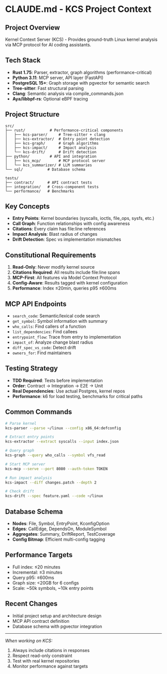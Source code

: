 # CLAUDE.md - KCS Project Context

## Project Overview

Kernel Context Server (KCS) - Provides ground-truth Linux kernel analysis via MCP protocol for AI coding assistants.

## Tech Stack

- **Rust 1.75**: Parser, extractor, graph algorithms (performance-critical)
- **Python 3.11**: MCP server, API layer (FastAPI)
- **PostgreSQL 15+**: Graph storage with pgvector for semantic search
- **Tree-sitter**: Fast structural parsing
- **Clang**: Semantic analysis via compile_commands.json
- **Aya/libbpf-rs**: Optional eBPF tracing

## Project Structure

```
src/
├── rust/           # Performance-critical components
│   ├── kcs-parser/     # Tree-sitter + clang
│   ├── kcs-extractor/  # Entry point detection
│   ├── kcs-graph/      # Graph algorithms
│   ├── kcs-impact/     # Impact analysis
│   └── kcs-drift/      # Drift detection
├── python/         # API and integration
│   ├── kcs_mcp/        # MCP protocol server
│   └── kcs_summarizer/ # LLM summaries
└── sql/           # Database schema

tests/
├── contract/      # API contract tests
├── integration/   # Cross-component tests
└── performance/   # Benchmarks
```

## Key Concepts

- **Entry Points**: Kernel boundaries (syscalls, ioctls, file_ops, sysfs, etc.)
- **Call Graph**: Function relationships with config awareness
- **Citations**: Every claim has file:line references
- **Impact Analysis**: Blast radius of changes
- **Drift Detection**: Spec vs implementation mismatches

## Constitutional Requirements

1. **Read-Only**: Never modify kernel source
2. **Citations Required**: All results include file:line spans
3. **MCP-First**: All features via Model Context Protocol
4. **Config-Aware**: Results tagged with kernel configuration
5. **Performance**: Index ≤20min, queries p95 ≤600ms

## MCP API Endpoints

- `search_code`: Semantic/lexical code search
- `get_symbol`: Symbol information with summary
- `who_calls`: Find callers of a function
- `list_dependencies`: Find callees
- `entrypoint_flow`: Trace from entry to implementation
- `impact_of`: Analyze change blast radius
- `diff_spec_vs_code`: Detect drift
- `owners_for`: Find maintainers

## Testing Strategy

- **TDD Required**: Tests before implementation
- **Order**: Contract → Integration → E2E → Unit
- **Real Dependencies**: Use actual Postgres, kernel repos
- **Performance**: k6 for load testing, benchmarks for critical paths

## Common Commands

```bash
# Parse kernel
kcs-parser --parse ~/linux --config x86_64:defconfig

# Extract entry points
kcs-extractor --extract syscalls --input index.json

# Query graph
kcs-graph --query who_calls --symbol vfs_read

# Start MCP server
kcs-mcp --serve --port 8080 --auth-token TOKEN

# Run impact analysis
kcs-impact --diff changes.patch --depth 2

# Check drift
kcs-drift --spec feature.yaml --code ~/linux
```

## Database Schema

- **Nodes**: File, Symbol, EntryPoint, KconfigOption
- **Edges**: CallEdge, DependsOn, ModuleSymbol
- **Aggregates**: Summary, DriftReport, TestCoverage
- **Config Bitmap**: Efficient multi-config tagging

## Performance Targets

- Full index: ≤20 minutes
- Incremental: ≤3 minutes
- Query p95: ≤600ms
- Graph size: <20GB for 6 configs
- Scale: ~50k symbols, ~10k entry points

## Recent Changes

- Initial project setup and architecture design
- MCP API contract definition
- Database schema with pgvector integration

---

*When working on KCS:*

1. Always include citations in responses
2. Respect read-only constraint
3. Test with real kernel repositories
4. Monitor performance against targets
